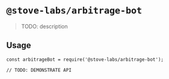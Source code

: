 # `@stove-labs/arbitrage-bot`

> TODO: description

## Usage

```
const arbitrageBot = require('@stove-labs/arbitrage-bot');

// TODO: DEMONSTRATE API
```
